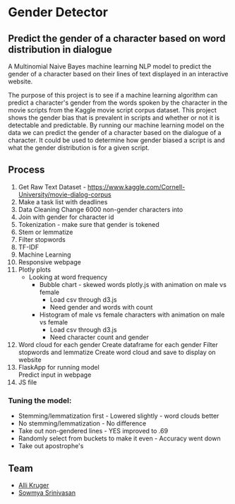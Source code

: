 # Gender Detector
## Predict the gender of a character based on word distribution in dialogue
A Multinomial Naive Bayes machine learning NLP model to predict the gender of a character based on their lines of text displayed in an interactive website. 

   The purpose of this project is to see if a machine learning algorithm can predict a character's gender from the words spoken by the character in the movie scripts from the Kaggle movie script corpus dataset. This project shows the gender bias that is prevalent in scripts and whether or not it is detectable and predictable. By running our machine learning model on the data we can predict the gender of a character based on the dialogue of a character. It could be used to determine how gender biased a script is and what the gender distribution is for a given script.

## Process
1. Get Raw Text Dataset - https://www.kaggle.com/Cornell-University/movie-dialog-corpus
2. Make a task list with deadlines
3. Data Cleaning
    Change 6000 non-gender characters into 
4. Join with gender for character id
5. Tokenization - make sure that gender is tokened
6. Stem or lemmatize
7. Filter stopwords
8. TF-IDF
9. Machine Learning
10. Responsive webpage
11. Plotly plots
    - Looking at word frequency  
        - Bubble chart - skewed words plotly.js with animation on male vs female
            - Load csv through d3.js
            - Need gender and words with count
        - Histogram of male vs female characters with animation on male vs female
            - Load csv through d3.js
            - Need character count and gender
12. Word cloud for each gender 
    Create dataframe for each gender
    Filter stopwords and lemmatize
    Create word cloud and save to display on website
13. FlaskApp for running model   
    Predict input in webpage
14. JS file 

### Tuning the model:
   - Stemming/lemmatization first - Lowered slightly - word clouds better
   - No stemming/lemmatization - No difference
   - Take out non-gendered lines - YES improved to .69
   - Randomly select from buckets to make it even - Accuracy went down
   - Take out apostrophe's

## Team
- [Alli Kruger](https://github.com/positivelyalli)
- [Sowmya Srinivasan](https://github.com/sowmyasrinivasan)
